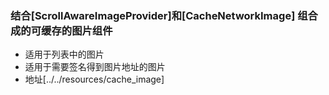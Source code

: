 ### 结合[ScrollAwareImageProvider]和[CacheNetworkImage] 组合成的可缓存的图片组件
- 适用于列表中的图片 
- 适用于需要签名得到图片地址的图片
- 地址[../../resources/cache_image]
